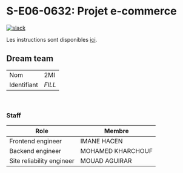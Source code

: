 # S-E06-0632: Projet e-commerce

[![slack](https://img.shields.io/badge/slack-join-yellow.svg?logo=slack)](https://join.slack.com/t/cerim1ecommer-qy81374/shared_invite/zt-1hgh8de7q-v1Mb4g6rwPH6yNzmU7bKNA)

Les instructions sont disponibles [ici](https://github.com/Faylixe/ceri-m1-ecommerce-2022/tree/main/docs).

## Dream team

|             |        |
| ----------- | ------ |
| Nom         | 2MI    |
| Identifiant | _FILL_ |

<br>

### Staff

| Role                      | Membre            |
| ------------------------- | ----------------- |
| Frontend engineer         | IMANE HACEN       |
| Backend engineer          | MOHAMED KHARCHOUF |
| Site reliability engineer | MOUAD AGUIRAR     |
